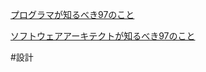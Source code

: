 
[プログラマが知るべき97のこと](https://xn--97-273ae6a4irb6e2hsoiozc2g4b8082p.com/)

[ソフトウェアアーキテクトが知るべき97のこと](https://xn--97-273ae6a4irb6e2h2ia0cn0g4a2txf4ah5wo4af612j.com/)

#設計 